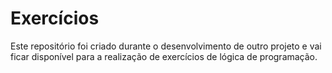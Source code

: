 # Exercícios 

Este repositório foi criado durante o desenvolvimento 
de outro projeto e vai ficar disponível para a realização de exercícios 
de lógica de programação. 

